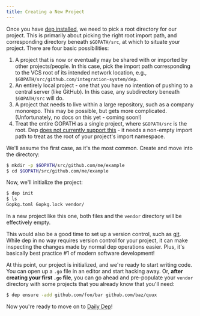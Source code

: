 ```yaml
---
title: Creating a New Project
---
```


Once you have [dep installed](installation.md), we need to pick a root directory for our project. This is primarily about picking the right root import path, and corresponding directory beneath `$GOPATH/src`, at which to situate your project. There are four basic possibilities:

1.  A project that is now or eventually may be shared with or imported by other projects/people. In this case, pick the import path corresponding to the VCS root of its intended network location, e.g., `$GOPATH/src/github.com/integration-system/dep`.
2.  An entirely local project - one that you have no intention of pushing to a central server (like GitHub). In this case, any subdirectory beneath `$GOPATH/src` will do.
3.  A project that needs to live within a large repository, such as a company monorepo. This may be possible, but gets more complicated. (Unfortunately, no docs on this yet - coming soon!)
4.  Treat the entire GOPATH as a single project, where `$GOPATH/src` is the root. Dep [does not currently support this](https://github.com/integration-system/dep/issues/417) - it needs a non-empty import path to treat as the root of your project's import namespace.

We'll assume the first case, as it's the most common. Create and move into the directory:

```bash
$ mkdir -p $GOPATH/src/github.com/me/example
$ cd $GOPATH/src/github.com/me/example
```

Now, we'll initialize the project:

```bash
$ dep init
$ ls
Gopkg.toml Gopkg.lock vendor/
```

In a new project like this one, both files and the `vendor` directory will be effectively empty.

This would also be a good time to set up a version control, such as [git](https://git-scm.com/). While dep in no way requires version control for your project, it can make inspecting the changes made by normal dep operations easier. Plus, it's basically best practice #1 of modern software development!

At this point, our project is initialized, and we're ready to start writing code. You can open up a `.go` file in an editor and start hacking away. Or, **after creating your first `.go` file**, you can go ahead and pre-populate your `vendor` directory with some projects that you already know that you'll need:

```bash
$ dep ensure -add github.com/foo/bar github.com/baz/quux
```

Now you're ready to move on to [Daily Dep](daily-dep.md)!

